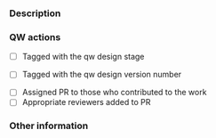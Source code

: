 ### Description

<!-- replace with a description used in qw -->


### QW actions

- [ ] Tagged with the qw design stage
<!-- 
  Please tag ths PR with `qw-design-output`, `qw-design-verification`, `qw-design-validation`, 
  or (if the change is not related to the medical device, ) `qw-ignore`  as appropriate.
-->
- [ ] Tagged with the qw design version number
<!-- 
  Should match the version of the design requirement targeted, most often `qw-v1`
-->
- [ ] Assigned PR to those who contributed to the work
- [ ] Appropriate reviewers added to PR

### Other information

<!-- Ignored by wq -->